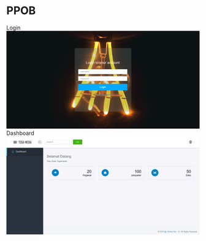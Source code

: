 # PPOB
Login
![alt text](https://github.com/ClarissaSanindita/PPOB/blob/master/1.png)
Dashboard
![alt text](https://github.com/ClarissaSanindita/PPOB/blob/master/2.png)
